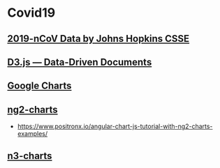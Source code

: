 # Covid19

## [2019-nCoV Data by Johns Hopkins CSSE](https://github.com/CSSEGISandData/COVID-19)

## [D3.js — Data-Driven Documents](https://d3js.org/)

## [Google Charts](https://google-developers.appspot.com/chart/)

## [ng2-charts](https://www.npmjs.com/package/ng2-charts)

- https://www.positronx.io/angular-chart-js-tutorial-with-ng2-charts-examples/

## [n3-charts](http://n3-charts.github.io/line-chart/#/home)